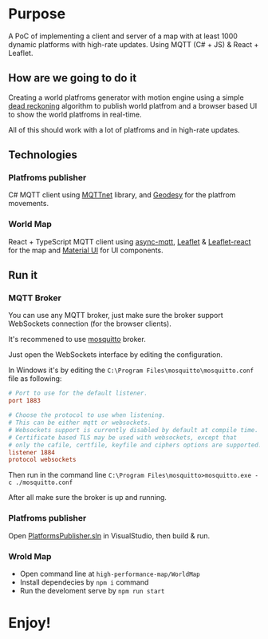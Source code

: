 # Purpose
A PoC of implementing a client and server of a map with at least 1000 dynamic platforms with high-rate updates. Using MQTT (C# + JS) & React + Leaflet.

## How are we going to do it

Creating a world platfroms generator with motion engine using a simple [dead reckoning](https://en.wikipedia.org/wiki/Dead_reckoning) algorithm to publish world platfrom and a browser based UI to show the world platfroms in real-time.

All of this should work with a lot of platfroms and in high-rate updates.

## Technologies

### Platfroms publisher

C# MQTT client using [MQTTnet](https://github.com/chkr1011/MQTTnet) library, and [Geodesy](https://github.com/juergenpf/Geodesy) for the platfrom movements.

### World Map

React + TypeScript MQTT client using [async-mqtt](https://www.npmjs.com/package/async-mqtt), [Leaflet](https://leafletjs.com/) & [Leaflet-react](https://react-leaflet.js.org/) for the map and [Material UI](https://material-ui.com/) for UI components. 

## Run it

### MQTT Broker
You can use any MQTT broker, just make sure the broker support WebSockets connection (for the browser clients).

It's recommened to use [mosquitto](https://mosquitto.org/) broker. 

Just open the WebSockets interface by editing the configuration.

In Windows it's by editing the `C:\Program Files\mosquitto\mosquitto.conf` file as following:
```ini
# Port to use for the default listener.
port 1883

# Choose the protocol to use when listening.
# This can be either mqtt or websockets.
# Websockets support is currently disabled by default at compile time.
# Certificate based TLS may be used with websockets, except that
# only the cafile, certfile, keyfile and ciphers options are supported.
listener 1884
protocol websockets
```

Then run in the command line `C:\Program Files\mosquitto>mosquitto.exe -c ./mosquitto.conf`

After all make sure the broker is up and running.

### Platfroms publisher
Open [PlatformsPublisher.sln](./PlatformsPublisher/PlatformsPublisher.sln) in VisualStudio, then build & run.

### Wrold Map
- Open command line at `high-performance-map/WorldMap`
- Install dependecies by `npm i` command
- Run the develoment serve by `npm run start`

# Enjoy!

